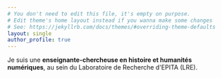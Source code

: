 ```yaml
---
# You don't need to edit this file, it's empty on purpose.
# Edit theme's home layout instead if you wanna make some changes
# See: https://jekyllrb.com/docs/themes/#overriding-theme-defaults
layout: single
author_profile: true
---
```


Je suis une **enseignante-chercheuse en histoire et humanités numériques**, au sein du Laboratoire de Recherche d'EPITA (LRE).
